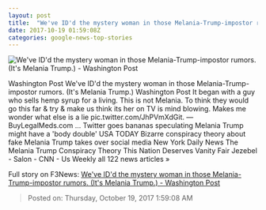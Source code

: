 ```yaml
---
layout: post
title:  "We've ID'd the mystery woman in those Melania-Trump-impostor rumors. (It's Melania Trump.) - Washington Post"
date: 2017-10-19 01:59:08Z
categories: google-news-top-stories
---
```


![We've ID'd the mystery woman in those Melania-Trump-impostor rumors. (It's Melania Trump.) - Washington Post](https://img.washingtonpost.com/rf/image_1484w/2010-2019/Wires/Images/2017-10-13/Bloomberg/319183116_0-7.jpg?t=20170517)

Washington Post We've ID'd the mystery woman in those Melania-Trump-impostor rumors. (It's Melania Trump.) Washington Post It began with a guy who sells hemp syrup for a living. This is not Melania. To think they would go this far & try & make us think its her on TV is mind blowing. Makes me wonder what else is a lie pic.twitter.com/JhPVmXdGit. — BuyLegalMeds.com ... Twitter goes bananas speculating Melania Trump might have a 'body double' USA TODAY Bizarre conspiracy theory about fake Melania Trump takes over social media New York Daily News The Melania Trump Conspiracy Theory This Nation Deserves Vanity Fair Jezebel - Salon - CNN - Us Weekly all 122 news articles »


Full story on F3News: [We've ID'd the mystery woman in those Melania-Trump-impostor rumors. (It's Melania Trump.) - Washington Post](http://www.f3nws.com/n/h4eCq)

> Posted on: Thursday, October 19, 2017 1:59:08 AM

